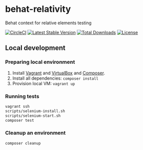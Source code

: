 # behat-relativity
Behat context for relative elements testing

[![CircleCI](https://circleci.com/gh/integratedexperts/behat-relativity.svg?style=shield)](https://circleci.com/gh/integratedexperts/behat-relativity)
[![Latest Stable Version](https://poser.pugx.org/integratedexperts/behat-relativity/v/stable)](https://packagist.org/packages/integratedexperts/behat-relativity)
[![Total Downloads](https://poser.pugx.org/integratedexperts/behat-relativity/downloads)](https://packagist.org/packages/integratedexperts/behat-relativity)
[![License](https://poser.pugx.org/integratedexperts/behat-relativity/license)](https://packagist.org/packages/integratedexperts/behat-relativity)

## Local development
### Preparing local environment
1. Install [Vagrant](https://www.vagrantup.com/downloads.html) and [VirtualBox](https://www.virtualbox.org/wiki/Downloads) and [Composer](https://getcomposer.org/).
2. Install all dependencies: `composer install`
3. Provision local VM: `vagrant up`

### Running tests
```bash
vagrant ssh
scripts/selenium-install.sh
scripts/selenium-start.sh
composer test
```
### Cleanup an environment
```bash
composer cleanup
```
